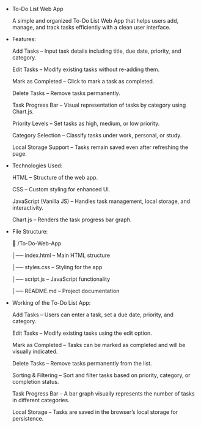 * To-Do List Web App

  A simple and organized To-Do List Web App that helps users add, manage, and track tasks efficiently with a clean user interface.

* Features:

  Add Tasks – Input task details including title, due date, priority, and category.

  Edit Tasks – Modify existing tasks without re-adding them.

  Mark as Completed – Click to mark a task as completed.

  Delete Tasks – Remove tasks permanently.

  Task Progress Bar – Visual representation of tasks by category using Chart.js.

  Priority Levels – Set tasks as high, medium, or low priority.

  Category Selection – Classify tasks under work, personal, or study.

  Local Storage Support – Tasks remain saved even after refreshing the page.


* Technologies Used:

  HTML – Structure of the web app.

  CSS – Custom styling for enhanced UI.

  JavaScript (Vanilla JS) – Handles task management, local storage, and interactivity.

  Chart.js – Renders the task progress bar graph.


* File Structure:

  📂 /To-Do-Web-App
  
  │── index.html – Main HTML structure
  
  │── styles.css – Styling for the app
  
  │── script.js – JavaScript functionality
  
  │── README.md – Project documentation


* Working of the To-Do List App:

  Add Tasks – Users can enter a task, set a due date, priority, and category.

  Edit Tasks – Modify existing tasks using the edit option.

  Mark as Completed – Tasks can be marked as completed and will be visually indicated.

  Delete Tasks – Remove tasks permanently from the list.

  Sorting & Filtering – Sort and filter tasks based on priority, category, or completion status.

  Task Progress Bar – A bar graph visually represents the number of tasks in different categories.

  Local Storage – Tasks are saved in the browser’s local storage for persistence.







